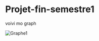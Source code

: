# Projet-fin-semestre1

voivi mo graph

![Graphe1](https://github.com/user-attachments/assets/6d2ade17-3092-4532-9d3d-2099ebb3b288)








